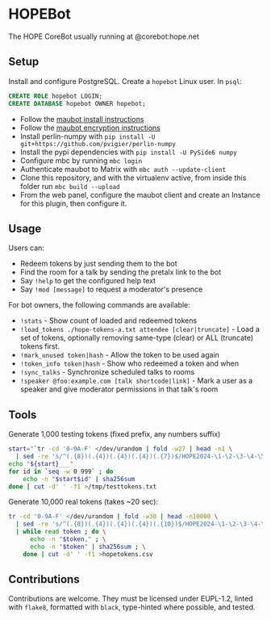 # HOPEBot
The HOPE CoreBot usually running at @corebot:hope.net

## Setup
Install and configure PostgreSQL. Create a `hopebot` Linux user.
In `psql`:
```sql
CREATE ROLE hopebot LOGIN;
CREATE DATABASE hopebot OWNER hopebot;
```
- Follow the [maubot install instructions](https://docs.mau.fi/maubot/usage/setup/index.html)
- Follow the [maubot encryption instructions](https://docs.mau.fi/maubot/usage/encryption.html)
- Install perlin-numpy with `pip install -U git+https://github.com/pvigier/perlin-numpy`
- Install the pypi dependencies with `pip install -U PySide6 numpy`
- Configure mbc by running `mbc login`
- Authenticate maubot to Matrix with `mbc auth --update-client`
- Clone this repository, and with the virtualenv active, from inside this folder run `mbc build --upload`
- From the web panel, configure the maubot client and create an Instance for this plugin, then configure it.

## Usage
Users can:
- Redeem tokens by just sending them to the bot
- Find the room for a talk by sending the pretalx link to the bot
- Say `!help` to get the configured help text
- Say `!mod [message]` to request a moderator's presence

For bot owners, the following commands are available:
- `!stats` - Show count of loaded and redeemed tokens
- `!load_tokens ./hope-tokens-a.txt attendee [clear|truncate]` - Load a set of tokens,
  optionally removing same-type (clear) or ALL (truncate) tokens first.
- `!mark_unused token|hash` - Allow the token to be used again
- `!token_info token|hash` - Show who redeemed a token and when
- `!sync_talks` - Synchronize scheduled talks to rooms
- `!speaker @foo:example.com [talk shortcode|link]` - Mark a user as a speaker
  and give moderator permissions in that talk's room

## Tools
Generate 1,000 testing tokens (fixed prefix, any numbers suffix)
```sh
start="`tr -cd '0-9A-F' </dev/urandom | fold -w27 | head -n1 \
  | sed -re 's/^(.{8})(.{4})(.{4})(.{4})(.{7})$/HOPE2024-\1-\2-\3-\4-\5/'`"
echo "${start}___"
for id in `seq -w 0 999` ; do
    echo -n "$start$id" | sha256sum
done | cut -d' ' -f1 >/tmp/testtokens.txt
```

Generate 10,000 real tokens (takes ~20 sec):
```sh
tr -cd '0-9A-F' </dev/urandom | fold -w30 | head -n10000 \
  | sed -re 's/^(.{8})(.{4})(.{4})(.{4})(.{10})$/HOPE2024-\1-\2-\3-\4-\5/' \
  | while read token ; do \
      echo -n "$token," ; \
      echo -n "$token" | sha256sum ; \
    done | cut -d' ' -f1 >hopetokens.csv
```

## Contributions
Contributions are welcome. They must be licensed under EUPL-1.2, linted with `flake8`, formatted with
`black`, type-hinted where possible, and tested.
